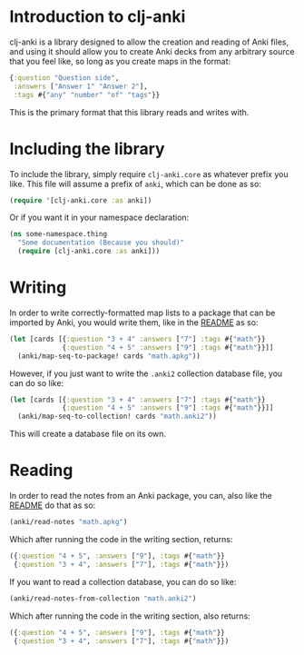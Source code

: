 # Introduction to clj-anki

clj-anki is a library designed to allow the creation and reading of
Anki files, and using it should allow you to create Anki decks from
any arbitrary source that you feel like, so long as you create maps in
the format:

```clojure
{:question "Question side",
 :answers ["Answer 1" "Answer 2"],
 :tags #{"any" "number" "of" "tags"}}
```

This is the primary format that this library reads and writes with.

# Including the library

To include the library, simply require `clj-anki.core` as whatever
prefix you like. This file will assume a prefix of `anki`, which can
be done as so:

```clojure
(require '[clj-anki.core :as anki])
```

Or if you want it in your namespace declaration:

```clojure
(ns some-namespace.thing
  "Some documentation (Because you should)"
  (require [clj-anki.core :as anki]))
```

# Writing

In order to write correctly-formatted map lists to a package that can
be imported by Anki, you would write them, like in
the [README](../README.md) as so:


```clojure
(let [cards [{:question "3 + 4" :answers ["7"] :tags #{"math"}}
             {:question "4 + 5" :answers ["9"] :tags #{"math"}}]]
  (anki/map-seq-to-package! cards "math.apkg"))
```

However, if you just want to write the `.anki2` collection database
file, you can do so like:

```clojure
(let [cards [{:question "3 + 4" :answers ["7"] :tags #{"math"}}
             {:question "4 + 5" :answers ["9"] :tags #{"math"}}]]
  (anki/map-seq-to-collection! cards "math.anki2"))
```

This will create a database file on its own.

# Reading

In order to read the notes from an Anki package, you can, also like
the [README](../README.md) do that as so:

```clojure
(anki/read-notes "math.apkg")
```

Which after running the code in the writing section, returns:

```clojure
({:question "4 + 5", :answers ["9"], :tags #{"math"}}
 {:question "3 + 4", :answers ["7"], :tags #{"math"}})
```

If you want to read a collection database, you can do so like:

```clojure
(anki/read-notes-from-collection "math.anki2")
```

Which after running the code in the writing section, also returns:

```clojure
({:question "4 + 5", :answers ["9"], :tags #{"math"}}
 {:question "3 + 4", :answers ["7"], :tags #{"math"}})
```

